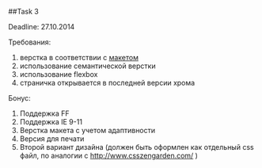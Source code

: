 ##Task 3

Deadline: 27.10.2014

Требования:

1. верстка в соответствии с [макетом](https://drive.google.com/#folders/0B3UA7wlxcI_-c2cwOTVyMXVHQ28)
2. использование семантической верстки
3. использование flexbox
4. страничка открывается в последней версии хрома

Бонус:

1. Поддержка FF
2. Поддержка IE 9-11
3. Верстка макета с учетом адаптивности
4. Версия для печати
5. Второй вариант дизайна (должен быть оформлен как отдельный css файл, по аналогии с http://www.csszengarden.com/ )

